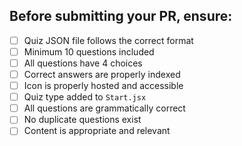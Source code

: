 <!-- Sample Template for Issue/PRs. -->

## Before submitting your PR, ensure:

- [ ] Quiz JSON file follows the correct format
- [ ] Minimum 10 questions included
- [ ] All questions have 4 choices
- [ ] Correct answers are properly indexed
- [ ] Icon is properly hosted and accessible
- [ ] Quiz type added to `Start.jsx`
- [ ] All questions are grammatically correct
- [ ] No duplicate questions exist
- [ ] Content is appropriate and relevant
